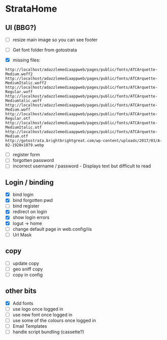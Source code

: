 ﻿# StrataHome

## UI (BBG?)
- [ ] resize main image so you can see footer
- [ ] Get font folder from gotostrata

- [x] missing files:
```http://localhost/adazzlemediaappweb/pages/public/fonts/ATCArquette-Regular.woff2 
http://localhost/adazzlemediaappweb/pages/public/fonts/ATCArquette-Medium.woff2 
http://localhost/adazzlemediaappweb/pages/public/fonts/ATCArquette-MediumItalic.woff2 
http://localhost/adazzlemediaappweb/pages/public/fonts/ATCArquette-Regular.woff 
http://localhost/adazzlemediaappweb/pages/public/fonts/ATCArquette-Mediumtalic.woff 
http://localhost/adazzlemediaappweb/pages/public/fonts/ATCArquette-Medium.woff 
http://localhost/adazzlemediaappweb/pages/public/fonts/ATCArquette-Regular.otf 
http://localhost/adazzlemediaappweb/pages/public/fonts/ATCArquette-MediumItalic.otf 
http://localhost/adazzlemediaappweb/pages/public/fonts/ATCArquette-Medium.otf 
http://gotostrata.brightbrightgreat.com/wp-content/uploads/2017/03/A-02-1920x1079.webp
```

- [ ] register form
- [ ] forgotten password
- [ ] incorrect username / password - Displays text but difficult to read

## Login / binding
- [x] bind login
- [x] bind forgotten pwd
- [ ] bind register
- [x] redirect on login
- [x] show login errors
- [x] logut -> home
- [ ] change default page in web.config/iis
- [ ] Url Mask

## copy
- [ ] update copy
- [ ] geo sniff copy
- [ ] copy in config

## other bits
- [x] Add fonts
- [ ] use logo once logged in
- [ ] use new font once logged in
- [ ] use some of the colours once logged in
- [ ] Email Templates
- [ ] handle script bundling (cassette?)
